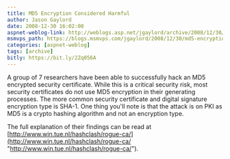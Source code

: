 ```yaml
---
title: MD5 Encryption Considered Harmful
author: Jason Gaylord
date: 2008-12-30 16:02:00
aspnet-weblog-link: http://weblogs.asp.net/jgaylord/archive/2008/12/30/md5-encryption-considered-harmful.aspx
msmvps_path: https://blogs.msmvps.com/jgaylord/2008/12/30/md5-encryption-considered-harmful/
categories: [aspnet-weblog]
tags: [archive]
bitly: https://bit.ly/2Zq056A
---
```


A group of 7 researchers have been able to successfully hack an MD5 encrypted security certificate. While this is a critical security risk, most security certificates do not use MD5 encryption in their generating processes. The more common security certificate and digital signature encryption type is SHA-1. One thing you'll note is that the attack is on PKI as MD5 is a crypto hashing algorithm and not an encryption type.

The full explanation of their findings can be read at [http://www.win.tue.nl/hashclash/rogue-ca/](http://www.win.tue.nl/hashclash/rogue-ca/ "http://www.win.tue.nl/hashclash/rogue-ca/").